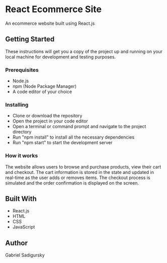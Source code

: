 
# React Ecommerce Site
An ecommerce website built using React.js

## Getting Started
These instructions will get you a copy of the project up and running on your local machine for development and testing purposes.

### Prerequisites
- Node.js
- npm (Node Package Manager)
- A code editor of your choice

### Installing
- Clone or download the repository
- Open the project in your code editor
- Open a terminal or command prompt and navigate to the project directory
- Run "npm install" to install all the necessary dependencies
- Run "npm start" to start the development server

### How it works
The website allows users to browse and purchase products, view their cart and checkout. The cart information is stored in the state and updated in real-time as the user adds or removes items. The checkout process is simulated and the order confirmation is displayed on the screen.

## Built With
- React.js
- HTML
- CSS
- JavaScript

## Author
Gabriel Sadigursky
